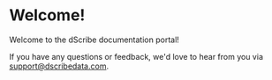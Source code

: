 # Welcome!

Welcome to the dScribe documentation portal!&#x20;

If you have any questions or feedback, we'd love to hear from you via [support@dscribedata.com](mailto:support@dscribedata.com).
